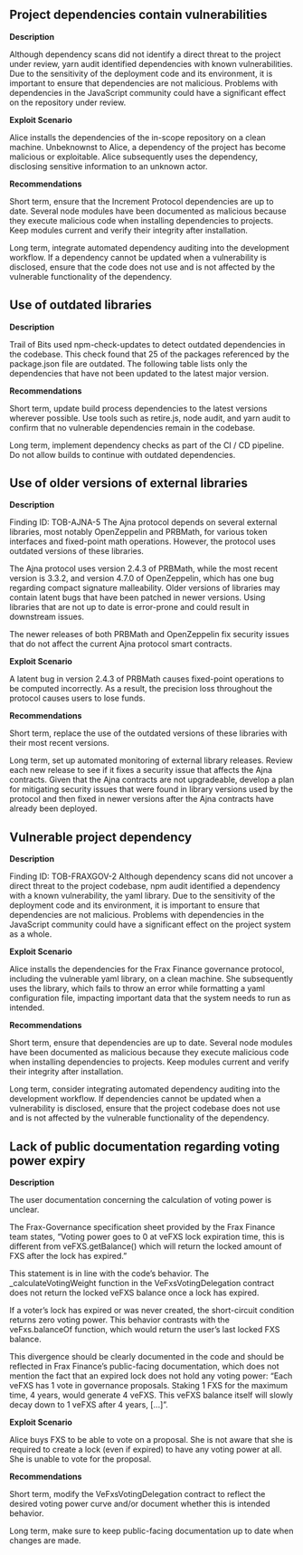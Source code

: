 ## Project dependencies contain vulnerabilities

  

**Description**

Although dependency scans did not identify a direct threat to the project under review, yarn audit identified dependencies with known vulnerabilities. Due to the sensitivity of the deployment code and its environment, it is important to ensure that dependencies are not malicious. Problems with dependencies in the JavaScript community could have a significant effect on the repository under review.

  

**Exploit Scenario**

Alice installs the dependencies of the in-scope repository on a clean machine. Unbeknownst to Alice, a dependency of the project has become malicious or exploitable. Alice subsequently uses the dependency, disclosing sensitive information to an unknown actor.

  

**Recommendations**

Short term, ensure that the Increment Protocol dependencies are up to date. Several node modules have been documented as malicious because they execute malicious code when installing dependencies to projects. Keep modules current and verify their integrity after installation.

  

Long term, integrate automated dependency auditing into the development workflow. If a dependency cannot be updated when a vulnerability is disclosed, ensure that the code does not use and is not affected by the vulnerable functionality of the dependency.

## Use of outdated libraries

**Description**

Trail of Bits used npm-check-updates to detect outdated dependencies in the codebase. This check found that 25 of the packages referenced by the package.json file are outdated. The following table lists only the dependencies that have not been updated to the latest major version.

**Recommendations**

Short term, update build process dependencies to the latest versions wherever possible. Use tools such as retire.js, node audit, and yarn audit to confirm that no vulnerable dependencies remain in the codebase.

Long term, implement dependency checks as part of the CI / CD pipeline. Do not allow builds to continue with outdated dependencies.

## Use of older versions of external libraries

**Description**

Finding ID: TOB-AJNA-5 The Ajna protocol depends on several external libraries, most notably OpenZeppelin and PRBMath, for various token interfaces and fixed-point math operations. However, the protocol uses outdated versions of these libraries.

The Ajna protocol uses version 2.4.3 of PRBMath, while the most recent version is 3.3.2, and version 4.7.0 of OpenZeppelin, which has one bug regarding compact signature malleability. Older versions of libraries may contain latent bugs that have been patched in newer versions. Using libraries that are not up to date is error-prone and could result in downstream issues.

The newer releases of both PRBMath and OpenZeppelin fix security issues that do not affect the current Ajna protocol smart contracts.

**Exploit Scenario**

A latent bug in version 2.4.3 of PRBMath causes fixed-point operations to be computed incorrectly. As a result, the precision loss throughout the protocol causes users to lose funds.

**Recommendations**

Short term, replace the use of the outdated versions of these libraries with their most recent versions.

Long term, set up automated monitoring of external library releases. Review each new release to see if it fixes a security issue that affects the Ajna contracts. Given that the Ajna contracts are not upgradeable, develop a plan for mitigating security issues that were found in library versions used by the protocol and then fixed in newer versions after the Ajna contracts have already been deployed.


## Vulnerable project dependency


**Description**

Finding ID: TOB-FRAXGOV-2 Although dependency scans did not uncover a direct threat to the project codebase, npm audit identified a dependency with a known vulnerability, the yaml library. Due to the sensitivity of the deployment code and its environment, it is important to ensure that dependencies are not malicious. Problems with dependencies in the JavaScript community could have a significant effect on the project system as a whole. 

**Exploit Scenario**

Alice installs the dependencies for the Frax Finance governance protocol, including the vulnerable yaml library, on a clean machine. She subsequently uses the library, which fails to throw an error while formatting a yaml configuration file, impacting important data that the system needs to run as intended.

**Recommendations**

Short term, ensure that dependencies are up to date. Several node modules have been documented as malicious because they execute malicious code when installing dependencies to projects. Keep modules current and verify their integrity after installation.

Long term, consider integrating automated dependency auditing into the development workflow. If dependencies cannot be updated when a vulnerability is disclosed, ensure that the project codebase does not use and is not affected by the vulnerable functionality of the dependency.

## Lack of public documentation regarding voting power expiry

**Description**

The user documentation concerning the calculation of voting power is unclear.

The Frax-Governance specification sheet provided by the Frax Finance team states, “Voting power goes to 0 at veFXS lock expiration time, this is different from veFXS.getBalance() which will return the locked amount of FXS after the lock has expired.”

This statement is in line with the code’s behavior. The _calculateVotingWeight function in the VeFxsVotingDelegation contract does not return the locked veFXS balance once a lock has expired.

If a voter’s lock has expired or was never created, the short-circuit condition returns zero voting power. This behavior contrasts with the veFxs.balanceOf function, which would return the user’s last locked FXS balance.

This divergence should be clearly documented in the code and should be reflected in Frax Finance’s public-facing documentation, which does not mention the fact that an expired lock does not hold any voting power: “Each veFXS has 1 vote in governance proposals. Staking 1 FXS for the maximum time, 4 years, would generate 4 veFXS. This veFXS balance itself will slowly decay down to 1 veFXS after 4 years, [...]”.

**Exploit Scenario**

Alice buys FXS to be able to vote on a proposal. She is not aware that she is required to create a lock (even if expired) to have any voting power at all. She is unable to vote for the proposal.

**Recommendations**

Short term, modify the VeFxsVotingDelegation contract to reflect the desired voting power curve and/or document whether this is intended behavior.

Long term, make sure to keep public-facing documentation up to date when changes are made.
